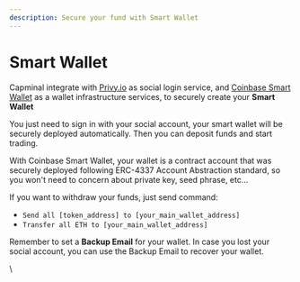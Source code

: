 ```yaml
---
description: Secure your fund with Smart Wallet
---
```


# Smart Wallet

Capminal integrate with [Privy.io](https://www.privy.io/) as social login service, and [Coinbase Smart Wallet](https://www.coinbase.com/wallet/smart-wallet) as a wallet infrastructure services, to securely create your **Smart Wallet**

You just need to sign in with your social account, your smart wallet will be securely deployed automatically. Then you can deposit funds and start trading.

With Coinbase Smart Wallet, your wallet is a contract account that was securely deployed following ERC-4337 Account Abstraction standard, so you won't need to concern about private key, seed phrase, etc...

If you want to withdraw your funds, just send command:

* `Send all [token_address] to [your_main_wallet_address]`
* `Transfer all ETH to [your_main_wallet_address]`

Remember to set a **Backup Email** for your wallet. In case you lost your social account, you can use the Backup Email to recover your wallet.

\





